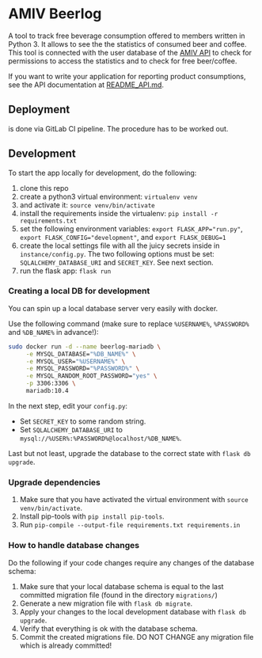 # AMIV Beerlog

A tool to track free beverage consumption offered to members written in Python 3. It allows to see the the statistics of consumed beer and coffee. This tool is connected with the user database of the [AMIV API](https://github.com/amiv-eth/amivapi) to check for permissions to access the statistics and to check for free beer/coffee.

If you want to write your application for reporting product consumptions, see the API documentation at [README_API.md](README_API.md).

## Deployment

is done via GitLab CI pipeline. The procedure has to be worked out.

## Development

To start the app locally for development, do the following:

1. clone this repo
2. create a python3 virtual environment: `virtualenv venv`
3. and activate it: `source venv/bin/activate`
4. install the requirements inside the virtualenv: `pip install -r requirements.txt`
5. set the following environment variables: `export FLASK_APP="run.py"`, `export FLASK_CONFIG="development"`, and `export FLASK_DEBUG=1`
6. create the local settings file with all the juicy secrets inside in `instance/config.py`. The two following options must be set: `SQLALCHEMY_DATABASE_URI` and `SECRET_KEY`. See next section.
7. run the flask app: `flask run`

### Creating a local DB for development

You can spin up a local database server very easily with docker.

Use the following command (make sure to replace `%USERNAME%`, `%PASSWORD%` and `%DB_NAME%` in advance!):

```bash
sudo docker run -d --name beerlog-mariadb \
     -e MYSQL_DATABASE="%DB_NAME%" \
     -e MYSQL_USER="%USERNAME%" \
     -e MYSQL_PASSWORD="%PASSWORD%" \
     -e MYSQL_RANDOM_ROOT_PASSWORD="yes" \
     -p 3306:3306 \
     mariadb:10.4
```

In the next step, edit your `config.py`:

* Set `SECRET_KEY` to some random string.
* Set `SQLALCHEMY_DATABASE_URI` to `mysql://%USER%:%PASSWORD%@localhost/%DB_NAME%`.

Last but not least, upgrade the database to the correct state with `flask db upgrade`.

### Upgrade dependencies

1. Make sure that you have activated the virtual environment with `source venv/bin/activate`.
2. Install pip-tools with `pip install pip-tools`.
3. Run `pip-compile --output-file requirements.txt requirements.in`

### How to handle database changes

Do the following if your code changes require any changes of the database schema:

1. Make sure that your local database schema is equal to the last committed migration file (found in the directory `migrations/`)
2. Generate a new migration file with `flask db migrate`.
3. Apply your changes to the local development database with `flask db upgrade`.
4. Verify that everything is ok with the database schema.
5. Commit the created migrations file. DO NOT CHANGE any migration file which is already committed!
